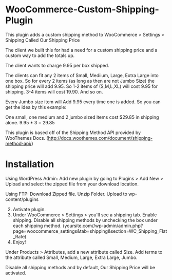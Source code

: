 WooCommerce-Custom-Shipping-Plugin
===================================

This plugin adds a custom shipping method to WooCommerce > Settings > Shipping Called Our Shipping Price

The client we built this for had a need for a custom shipping price and a custom way to add the totals up. 

The client wants to charge 9.95 per box shipped.

The clients can fit any 2 items of Small, Mediium, Large, Extra Large into one box. So for every 2 items (as long as then are not Jumbo Size) the shipping price will add 9.95. So 1-2 items of (S,M,L,XL) will cost 9.95 for shipping. 3-4 items will cost 19.90. And so on. 

Every Jumbo size item will Add 9.95 every time one is added. So you can get the idea by this example:

One small, one medium and 2 jumbo sized items cost $29.85 in shipping alone. 9.95 * 3 = 29.85

This plugin is based off of the Shipping Method API provided by WooThemes Docs. (http://docs.woothemes.com/document/shipping-method-api/)

Installation
===================================
Using WordPress Admin:
Add new plugin by going to Plugins > Add New > Upload and select the zipped file from your download location. 

Using FTP:
Download Zipped file. Unzip Folder. Upload to wp-content/plugins

2. Avtivate plugin.
3. Under WooCommerce > Settings >  you'll see a shipping tab. Enable shipping. Disable all shipping methods by unchecking the box under each shipping method. (yoursite.com//wp-admin/admin.php?page=woocommerce_settings&tab=shipping&section=WC_Shipping_Flat_Rate)
4. Enjoy!


Under Products > Attributes, add a new attribute called Size. Add terms to the attribute called Small, Medium, Large, Extra Large, Jumbo.

Disable all shipping methods and by default, Our Shipping Price will be activated.
